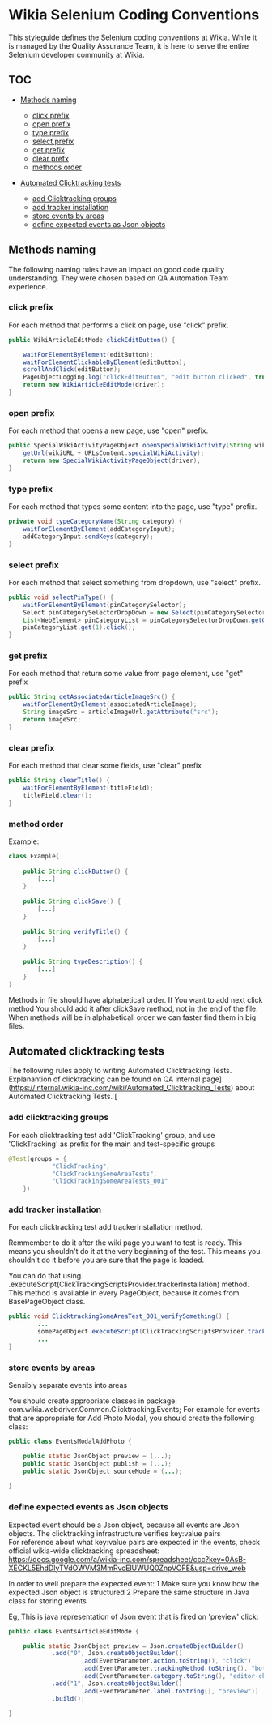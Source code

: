 # Wikia Selenium Coding Conventions

This styleguide defines the Selenium coding conventions at Wikia. While it is managed by the Quality Assurance Team, it is here to serve the entire Selenium developer community at Wikia.

## TOC

* [Methods naming](#methods-naming)
  * [click prefix](#click-prefix)
  * [open prefix](#open-prefix)
  * [type prefix](#type-prefix)
  * [select prefix](#select-prefix)
  * [get prefix](#get-prefix)
  * [clear prefx](#clear-prefix)
  * [methods order](#methods-order) 

* [Automated Clicktracking tests](#automated-clicktracking-tests)
  * [add Clicktracking groups](#add-clicktracking-groups)
  * [add tracker installation](#add-tracker-installation)
  * [store events by areas](#store-events-by-areas)
  * [define expected events as Json objects](#define-expected-events-as-Json-objects)

## Methods naming

The following naming rules have an impact on good code quality understanding. They were chosen based on QA Automation Team experience. 

### click prefix

For each method that performs a click on page, use "click" prefix.

```java
public WikiArticleEditMode clickEditButton() {

	waitForElementByElement(editButton);
	waitForElementClickableByElement(editButton);
	scrollAndClick(editButton);
	PageObjectLogging.log("clickEditButton", "edit button clicked", true, driver);
	return new WikiArticleEditMode(driver);
}
```

### open prefix

For each method that opens a new page, use "open" prefix.

```java
public SpecialWikiActivityPageObject openSpecialWikiActivity(String wikiURL) {
	getUrl(wikiURL + URLsContent.specialWikiActivity);
	return new SpecialWikiActivityPageObject(driver);
}
```

### type prefix

For each method that types some content into the page, use "type" prefix.

```java
private void typeCategoryName(String category) {
	waitForElementByElement(addCategoryInput);
	addCategoryInput.sendKeys(category);
}
```
### select prefix

For each method that select something from dropdown, use "select" prefix.
```java
public void selectPinType() {
	waitForElementByElement(pinCategorySelector);
	Select pinCategorySelectorDropDown = new Select(pinCategorySelector);
	List<WebElement> pinCategoryList = pinCategorySelectorDropDown.getOptions();
	pinCategoryList.get(1).click();
}
```

### get prefix

For each method that return some value from page element, use "get" prefix
```java
public String getAssociatedArticleImageSrc() {
	waitForElementByElement(associatedArticleImage);
	String imageSrc = articleImageUrl.getAttribute("src");
	return imageSrc;
}
```

### clear prefix

For each method that clear some fields, use "clear" prefix
```java
public String clearTitle() {
	waitForElementByElement(titleField);
	titleField.clear();
}
```

### method order

Example:
```java
class Example{
	
	public String clickButton() {
		[...]
	}
	
	public String clickSave() {
		[...]
	}
	
	public String verifyTitle() {
		[...]
	}
	
	public String typeDescription() {
		[...]
	}
}

```

Methods in file should have alphabeticall order. If You want to add next click method You should add it after clickSave method, not in the end of the file. When methods will be in alphabeticall order we can faster find them in big files.


## Automated clicktracking tests

The following rules apply to writing Automated Clicktracking Tests.
Explanantion of clicktracking can be found on QA internal page](https://internal.wikia-inc.com/wiki/Automated_Clicktracking_Tests) about Automated Clicktracking Tests. [

### add clicktracking groups

For each clicktracking test add 'ClickTracking' group, and use 'ClickTracking' as prefix for the main and test-specific groups 

```java
@Test(groups = {
			"ClickTracking",
			"ClickTrackingSomeAreaTests",
			"ClickTrackingSomeAreaTests_001"
	})
```

### add tracker installation

For each clicktracking test add trackerInstallation method. 

Remmember to do it after the wiki page you want to test is ready.
This means you shouldn't do it at the very beginning of the test.
This means you shouldn't do it before you are sure that the page is loaded.

You can do that using .executeScript(ClickTrackingScriptsProvider.trackerInstallation) method. This method is available in every PageObject, because it comes from BasePageObject class.

```java
public void ClicktrackingSomeAreaTest_001_verifySomething() {
		...
		somePageObject.executeScript(ClickTrackingScriptsProvider.trackerInstallation);
		...
}		
```	

### store events by areas

Sensibly separate events into areas  

You should create appropriate classes in package: com.wikia.webdriver.Common.Clicktracking.Events;  For example for events that are appropriate for Add Photo Modal, you should create the following class:

```java
public class EventsModalAddPhoto {

	public static JsonObject preview = (...);
	public static JsonObject publish = (...);
	public static JsonObject sourceMode = (...);
	
}		
```

### define expected events as Json objects

Expected event should be a Json object, because all events are Json objects. The clicktracking infrastructure verifies key:value pairs  
For reference about what key:value pairs are expected in the events, check official wikia-wide clicktracking spreadsheet: https://docs.google.com/a/wikia-inc.com/spreadsheet/ccc?key=0AsB-XECKL5EhdDlyTVdOWVM3MmRvcElUWUQ0ZnpVOFE&usp=drive_web

In order to well prepare the expected event:
1 Make sure you know how the expected Json object is structured 
2 Prepare the same structure in Java class for storing events

Eg, This is java representation of Json event that is fired on 'preview' click:

```java
public class EventsArticleEditMode {

	public static JsonObject preview = Json.createObjectBuilder()
			.add("0", Json.createObjectBuilder()
					.add(EventParameter.action.toString(), "click")
					.add(EventParameter.trackingMethod.toString(), "both")
					.add(EventParameter.category.toString(), "editor-ck"))
			.add("1", Json.createObjectBuilder()
					.add(EventParameter.label.toString(), "preview"))
			.build();

}		
```
